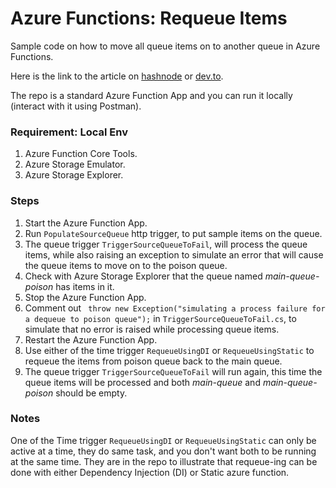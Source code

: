 # Azure Functions: Requeue Items
Sample code on how to move all queue items on to another queue in Azure Functions.

Here is the link to the article on [hashnode](https://dev.olakusibe.com/azure-functions-requeue-items) or [dev.to](https://dev.to/theolakusibe/azure-functions-requeue-items-226a).

The repo is a standard Azure Function App and you can run it locally (interact with it using Postman).

### Requirement: Local Env
1. Azure Function Core Tools.
2. Azure Storage Emulator.
3. Azure Storage Explorer.

### Steps
1. Start the Azure Function App.
2. Run `PopulateSourceQueue` http trigger, to put sample items on the queue.
3. The queue trigger `TriggerSourceQueueToFail`, will process the queue items, while also raising an exception to simulate an error that will cause the queue items to move on to the poison queue.
4. Check with Azure Storage Explorer that the queue named *main-queue-poison* has items in it.
5. Stop the Azure Function App.
6. Comment out ` throw new Exception("simulating a process failure for a dequeue to poison queue");` in `TriggerSourceQueueToFail.cs`, to simulate that no error is raised while processing queue items.
7. Restart the Azure Function App.
5. Use either of the time trigger `RequeueUsingDI` or `RequeueUsingStatic` to requeue the items from poison queue back to the main queue.
6. The queue trigger `TriggerSourceQueueToFail` will run again, this time the queue items will be processed and both *main-queue* and *main-queue-poison* should be empty.

### Notes
One of the Time trigger `RequeueUsingDI` or `RequeueUsingStatic` can only be active at a time, they do same task, and you don't want both to be running at the same time. They are in the repo to illustrate that requeue-ing can be done with either Dependency Injection (DI) or Static azure function.
